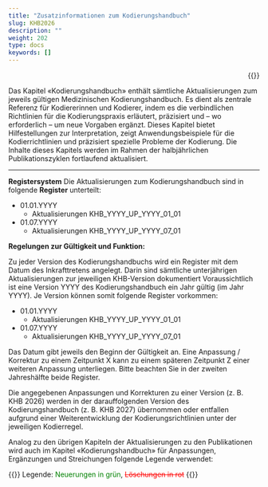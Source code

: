 ```yaml
---
title: "Zusatzinformationen zum Kodierungshandbuch"
slug: KHB2026
description: ""
weight: 202
type: docs
keywords: []
---
```

<p style="text-align: right;">{{<printButton>}}

    
Das Kapitel «Kodierungshandbuch» enthält sämtliche Aktualisierungen zum jeweils gültigen Medizinischen Kodierungshandbuch.
Es dient als zentrale Referenz für Kodiererinnen und Kodierer, indem es die verbindlichen Richtlinien für die Kodierungspraxis erläutert, präzisiert und – wo erforderlich – um neue Vorgaben ergänzt.
Dieses Kapitel bietet Hilfestellungen zur Interpretation, zeigt Anwendungsbeispiele für die Kodierrichtlinien und präzisiert spezielle Probleme der Kodierung. 
Die Inhalte dieses Kapitels werden im Rahmen der halbjährlichen Publikationszyklen fortlaufend aktualisiert.
________________________________________
**Registersystem**
Die Aktualisierungen zum Kodierungshandbuch sind in folgende **Register** unterteilt:

<body>
    <ul>
        <li>01.01.YYYY
            <ul>
                <li>Aktualisierungen KHB_YYYY_UP_YYYY_01_01</li>
            </ul>
        </li>
        <li>01.07.YYYY
            <ul>
                <li>Aktualisierungen KHB_YYYY_UP_YYYY_07_01</li>
            </ul>
        </li>
    </ul>
</body>
  

**Regelungen zur Gültigkeit und Funktion:**
  
Zu jeder Version des Kodierungshandbuchs wird ein Register mit dem Datum des Inkrafttretens angelegt. Darin sind sämtliche unterjährigen Aktualisierungen zur jeweiligen KHB-Version dokumentiert
Voraussichtlich ist eine Version YYYY des Kodierungshandbuch ein Jahr gültig (im Jahr YYYY).
Je Version können somit folgende Register vorkommen:
<body>
    <ul>
        <li>01.01.YYYY
            <ul>
                <li>Aktualisierungen KHB_YYYY_UP_YYYY_01_01</li>
            </ul>
        </li>
        <li>01.07.YYYY
            <ul>
                <li>Aktualisierungen KHB_YYYY_UP_YYYY_07_01</li>
            </ul>
        </li>
    </ul>
</body>

Das Datum gibt jeweils den Beginn der Gültigkeit an. Eine Anpassung / Korrektur zu einem Zeitpunkt X kann zu einem späteren Zeitpunkt Z einer weiteren Anpassung unterliegen. Bitte beachten Sie in der zweiten Jahreshälfte beide Register. 
  
Die angegebenen Anpassungen und Korrekturen zu einer Version (z. B. KHB 2026) werden in der darauffolgenden Version des Kodierungshandbuch (z. B. KHB 2027) übernommen oder entfallen aufgrund einer Weiterentwicklung der Kodierungsrichtlinien unter der jeweiligen Kodierregel.
  
Analog zu den übrigen Kapiteln der Aktualisierungen zu den Publikationen wird auch im Kapitel «Kodierungshandbuch» für Anpassungen, Ergänzungen und Streichungen folgende Legende verwendet:
  
  
{{<markdown>}}
Legende: <font color="green">Neuerungen in grün</font>, <font color="red">~~Löschungen in rot~~</font>
{{</markdown>}}


